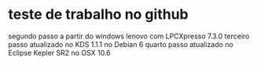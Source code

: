 teste de trabalho no github
===

segundo passo a partir do windows lenovo com LPCXpresso 7.3.0
terceiro passo atualizado no KDS 1.1.1 no Debian 6
quarto passo atualizado no Eclipse Kepler SR2 no OSX 10.6